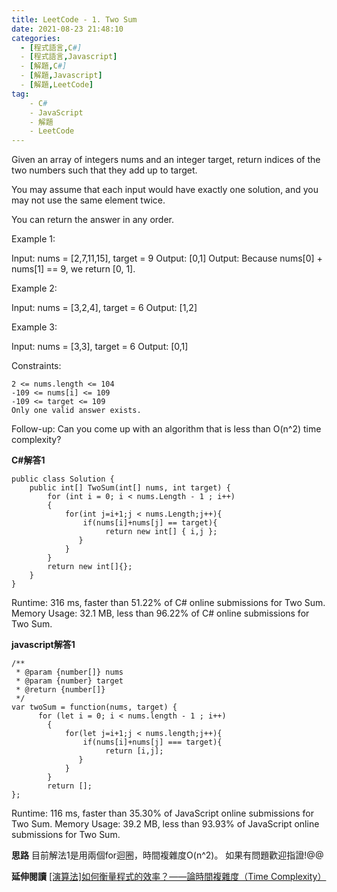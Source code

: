 ```yaml
---
title: LeetCode - 1. Two Sum
date: 2021-08-23 21:48:10
categories:
  - [程式語言,C#]
  - [程式語言,Javascript]
  - [解題,C#]
  - [解題,Javascript]
  - [解題,LeetCode]
tag:
    - C#
    - JavaScript
    - 解題
    - LeetCode
---
```

Given an array of integers nums and an integer target, return indices of the two numbers such that they add up to target.

You may assume that each input would have exactly one solution, and you may not use the same element twice.

You can return the answer in any order.



Example 1:

Input: nums = [2,7,11,15], target = 9
Output: [0,1]
Output: Because nums[0] + nums[1] == 9, we return [0, 1].

Example 2:

Input: nums = [3,2,4], target = 6
Output: [1,2]

Example 3:

Input: nums = [3,3], target = 6
Output: [0,1]

 

Constraints:

    2 <= nums.length <= 104
    -109 <= nums[i] <= 109
    -109 <= target <= 109
    Only one valid answer exists.

 
Follow-up: Can you come up with an algorithm that is less than O(n^2) time complexity?


**C#解答1**
```
public class Solution {
    public int[] TwoSum(int[] nums, int target) {
        for (int i = 0; i < nums.Length - 1 ; i++)
        {
            for(int j=i+1;j < nums.Length;j++){
                if(nums[i]+nums[j] == target){
                     return new int[] { i,j };
               }
            }
        }
        return new int[]{};
    }
}
```
Runtime: 316 ms, faster than 51.22% of C# online submissions for Two Sum.
Memory Usage: 32.1 MB, less than 96.22% of C# online submissions for Two Sum.


**javascript解答1**
```
/**
 * @param {number[]} nums
 * @param {number} target
 * @return {number[]}
 */
var twoSum = function(nums, target) {
      for (let i = 0; i < nums.length - 1 ; i++)
        {
            for(let j=i+1;j < nums.length;j++){
                if(nums[i]+nums[j] === target){
                     return [i,j];
               }
            }
        }
        return [];
};
```
Runtime: 116 ms, faster than 35.30% of JavaScript online submissions for Two Sum.
Memory Usage: 39.2 MB, less than 93.93% of JavaScript online submissions for Two Sum.

**思路**
目前解法1是用兩個for迴圈，時間複雜度O(n^2)。
如果有問題歡迎指證!@@

**延伸閱讀**
[[演算法]如何衡量程式的效率？——論時間複雜度（Time Complexity）](https://ithelp.ithome.com.tw/articles/10203082)


